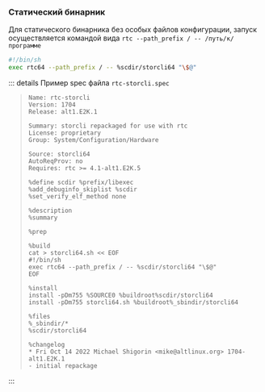 ### Cтатический бинарник

Для статического бинарника без особых файлов конфигурации, запуск осуществляется командой вида `rtc --path_prefix / -- /путь/к/программе`

```sh
#!/bin/sh
exec rtc64 --path_prefix / -- %scdir/storcli64 "\$@"
```

::: details Пример spec файла `rtc-storcli.spec`
> ```spec
> Name: rtc-storcli
> Version: 1704
> Release: alt1.E2K.1
>
> Summary: storcli repackaged for use with rtc
> License: proprietary
> Group: System/Configuration/Hardware
>
> Source: storcli64
> AutoReqProv: no
> Requires: rtc >= 4.1-alt1.E2K.5
>
> %define scdir %prefix/libexec
> %add_debuginfo_skiplist %scdir
> %set_verify_elf_method none
>
> %description
> %summary
>
> %prep
>
> %build
> cat > storcli64.sh << EOF
> #!/bin/sh
> exec rtc64 --path_prefix / -- %scdir/storcli64 "\$@"
> EOF
>
> %install
> install -pDm755 %SOURCE0 %buildroot%scdir/storcli64
> install -pDm755 storcli64.sh %buildroot%_sbindir/storcli64
>
> %files
> %_sbindir/*
> %scdir/storcli64
>
> %changelog
> * Fri Oct 14 2022 Michael Shigorin <mike@altlinux.org> 1704-alt1.E2K.1
> - initial repackage
> ```
:::
